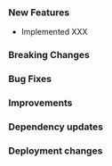 <!-- Description about what this pull request does.

Please make sure to follow the [DEV guidelines](https://gen3.org/resources/developer/dev-introduction/) before asking for review. -->

### New Features
- Implemented XXX

### Breaking Changes


### Bug Fixes


### Improvements


### Dependency updates


### Deployment changes
